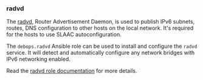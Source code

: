 ### radvd

The [radvd](https://en.wikipedia.org/wiki/Radvd), Router Advertisement
Daemon, is used to publish IPv6 subnets, routes, DNS configuration to
other hosts on the local network. It's required for the hosts to use
SLAAC autoconfiguration.

The `debops.radvd` Ansible role can be used to install and configure the
`radvd` service. It will detect and automatically configure any network
bridges with IPv6 networking enabled.

Read the [radvd role documentation](https://docs.debops.org/en/HEAD/ansible/roles/radvd/) for more details.
